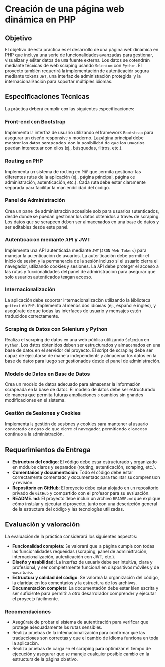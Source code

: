 # Creación de una página web dinámica en PHP

## Objetivo

El objetivo de esta práctica es el desarrollo de una página web dinámica en PHP que incluya una serie de funcionalidades avanzadas para gestionar, visualizar y editar datos de una fuente externa. Los datos se obtendrán mediante técnicas de web scraping usando `Selenium` con `Python`. El proyecto también requerirá la implementación de autenticación segura mediante tokens `JWT`, una interfaz de administración protegida, y la internacionalización para soportar múltiples idiomas.

## Especificaciones Técnicas

La práctica deberá cumplir con las siguientes especificaciones:

### Front-end con Bootstrap

Implementa la interfaz de usuario utilizando el framework `Bootstrap` para asegurar un diseño responsive y moderno.
La página principal debe mostrar los datos scrapeados, con la posibilidad de que los usuarios puedan interactuar con ellos (ej., búsquedas, filtros, etc.).

### Routing en PHP

Implementa un sistema de routing en `PHP` que permita gestionar las diferentes rutas de la aplicación (ej., página principal, página de administración, autenticación, etc.).
Cada ruta debe estar claramente separada para facilitar la mantenibilidad del código.

### Panel de Administración

Crea un panel de administración accesible solo para usuarios autenticados, desde donde se puedan gestionar los datos obtenidos a través de scraping.
Los datos que se scrapeen deben ser almacenados en una base de datos y ser editables desde este panel.

### Autenticación mediante API y JWT

Implementa una API autenticada mediante `JWT` (`JSON Web Tokens`) para manejar la autenticación de usuarios.
La autenticación debe permitir el inicio de sesión y la permanencia de la sesión incluso si el usuario cierra el navegador, utilizando cookies y sesiones.
La API debe proteger el acceso a las rutas y funcionalidades del panel de administración para asegurar que solo usuarios autenticados tengan acceso.

### Internacionalización
La aplicación debe soportar internacionalización utilizando la biblioteca `gettext` en `PHP`.
Implementa al menos dos idiomas (ej., español e inglés), y asegúrate de que todas las interfaces de usuario y mensajes estén traducidos correctamente.

### Scraping de Datos con Selenium y Python
Realiza el scraping de datos en una web pública utilizando `Selenium` en `Python`.
Los datos obtenidos deben ser estructurados y almacenados en una base de datos en el servidor del proyecto.
El script de scraping debe ser capaz de ejecutarse de manera independiente y almacenar los datos en la base de datos para luego ser gestionados desde el panel de administración.

### Modelo de Datos en Base de Datos
Crea un modelo de datos adecuado para almacenar la información scrapeada en la base de datos.
El modelo de datos debe ser estructurado de manera que permita futuras ampliaciones o cambios sin grandes modificaciones en el sistema.

### Gestión de Sesiones y Cookies
Implementa la gestión de sesiones y cookies para mantener al usuario conectado en caso de que cierre el navegador, permitiendo el acceso continuo a la administración.

## Requerimientos de Entrega

* **Estructura del código**: El código debe estar estructurado y organizado en módulos claros y separados (routing, autenticación, scraping, etc.).
* **Comentarios y documentación**: Todo el código debe estar correctamente comentado y documentado para facilitar su comprensión y revisión.
* **Repositorio en GitHub**: El proyecto debe estar alojado en un repositorio privado de `GitHub` y compartido con el profesor para su evaluación.
* **README.md**: El proyecto debe incluir un archivo `README.md` que explique cómo instalar y ejecutar el proyecto, junto con una descripción general de la estructura del código y las tecnologías utilizadas.

## Evaluación y valoración

La evaluación de la práctica considerará los siguientes aspectos:

* **Funcionalidad completa**: Se valorará que la página cumpla con todas las funcionalidades requeridas (scraping, panel de administración, internacionalización, autenticación con JWT, etc.).
* **Diseño y usabilidad**: La interfaz de usuario debe ser intuitiva, clara y profesional, y ser completamente funcional en dispositivos móviles y de escritorio.
* **Estructura y calidad del código**: Se valorará la organización del código, la claridad en los comentarios y la estructura de los archivos.
* **Documentación completa**: La documentación debe estar bien escrita y ser suficiente para permitir a otro desarrollador comprender y ejecutar el proyecto fácilmente.

### Recomendaciones

* Asegúrate de probar el sistema de autenticación para verificar que protege adecuadamente las rutas sensibles.
* Realiza pruebas de la internacionalización para confirmar que las traducciones son correctas y que el cambio de idioma funciona en toda la aplicación.
* Realiza pruebas de carga en el scraping para optimizar el tiempo de ejecución y asegurar que se maneje cualquier posible cambio en la estructura de la página objetivo.
